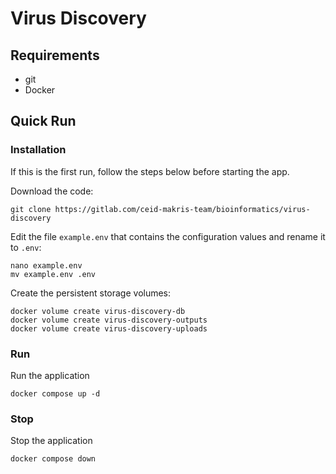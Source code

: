 # Virus Discovery

## Requirements

- git
- Docker


## Quick Run

### Installation

If this is the first run, follow the steps below before starting the app.

Download the code:
```shell
git clone https://gitlab.com/ceid-makris-team/bioinformatics/virus-discovery
```

Edit the file ```example.env``` that contains the configuration values and rename it to ```.env```:
```shell
nano example.env
mv example.env .env
```

Create the persistent storage volumes:
```shell
docker volume create virus-discovery-db
docker volume create virus-discovery-outputs
docker volume create virus-discovery-uploads
```

### Run

Run the application
```shell
docker compose up -d
```

### Stop

Stop the application
```shell
docker compose down
```